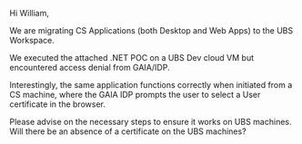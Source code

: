 Hi William,

We are migrating CS Applications (both Desktop and Web Apps) to the UBS Workspace.

We executed the attached .NET POC on a UBS Dev cloud VM but encountered access denial from GAIA/IDP.

Interestingly, the same application functions correctly when initiated from a CS machine, where the GAIA IDP prompts the user to select a User certificate in the browser.

Please advise on the necessary steps to ensure it works on UBS machines. Will there be an absence of a certificate on the UBS machines?
